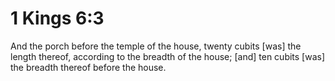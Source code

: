 # 1 Kings 6:3

And the porch before the temple of the house, twenty cubits [was] the length thereof, according to the breadth of the house; [and] ten cubits [was] the breadth thereof before the house.